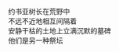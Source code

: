 
<p class="has-line-data" data-line-start="5" data-line-end="9">约书亚树长在荒野中<br>
不远不近地相互间隔着<br>
安静干枯的土地上立满沉默的墓碑<br>
他们是另一种祭坛</p>
